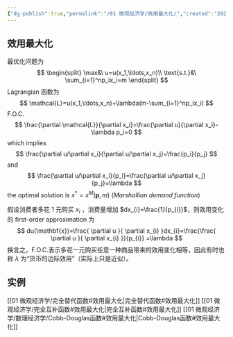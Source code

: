 ```yaml
---
{"dg-publish":true,"permalink":"/01 微观经济学/效用最大化/","created":"2023-06-18T16:33:22.366+08:00","updated":"2024-06-13T15:44:46.804+08:00"}
---
```


## 效用最大化

最优化问题为
$$
\begin{split}
\max&\ u=u(x_1,\ldots,x_n)\\
\text{s.t.}&\ \sum_{i=1}^np_ix_i=m
\end{split}
$$
Lagrangian 函数为
$$
\mathcal{L}=u(x_1,\ldots,x_n)+\lambda(m-\sum_{i=1}^np_ix_i)
$$
F.O.C.
$$
\frac{\partial \mathcal{L}}{\partial x_i}=\frac{\partial u}{\partial x_i}-\lambda p_i=0
$$
which implies
$$
\frac{\partial u/\partial x_i}{\partial u/\partial x_j}=\frac{p_i}{p_j}
$$
and
$$
\frac{\partial u/\partial x_i}{p_i}=\frac{\partial u/\partial x_j}{p_j}=\lambda
$$
the optimal solution is $x^*=x^M(\mathbf{p},m)$ (*Marshallian demand function*)

假设消费者多花 1 元购买 $x_{i}$ ，消费量增加 $dx_{i}=\frac{1}{p_{i}}$，则效用变化的 first-order approximation 为
$$
du(\mathbf{x})=\frac{ \partial u }{ \partial x_{i} }dx_{i}=\frac{\frac{ \partial u }{ \partial x_{i} }}{p_{i}} =\lambda
$$
换言之，F.O.C.表示多花一元购买任意一种商品带来的效用变化相等，因此有时也称 $\lambda$ 为“货币的边际效用”（实际上只是近似）。

## 实例

[[01 微观经济学/完全替代函数#效用最大化\|完全替代函数#效用最大化]]
[[01 微观经济学/完全互补函数#效用最大化\|完全互补函数#效用最大化]]
[[01 微观经济学/数理经济学/Cobb-Douglas函数#效用最大化\|Cobb-Douglas函数#效用最大化]]
